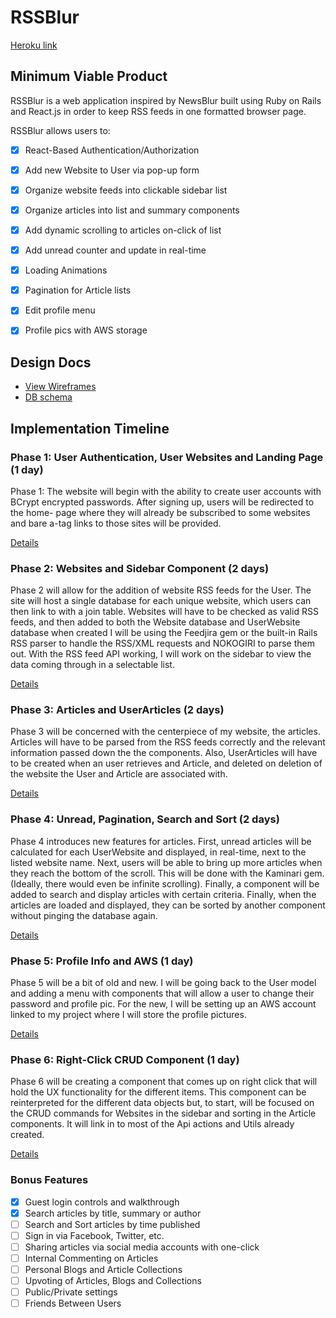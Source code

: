 # RSSBlur

[Heroku link][heroku]

[heroku]: http://rssblur.herokuapp.com

## Minimum Viable Product

RSSBlur is a web application inspired by NewsBlur built using Ruby on Rails
and React.js in order to keep RSS feeds in one formatted browser page.

RSSBlur allows users to:

<!-- This is a Markdown checklist. Use it to keep track of your progress! -->

- [x] React-Based Authentication/Authorization
- [x] Add new Website to User via pop-up form
- [x] Organize website feeds into clickable sidebar list
- [x] Organize articles into list and summary components
- [x] Add dynamic scrolling to articles on-click of list
- [x] Add unread counter and update in real-time
- [x] Loading Animations
- [x] Pagination for Article lists
- [x] Edit profile menu
- [x] Profile pics with AWS storage


## Design Docs
* [View Wireframes][view]
* [DB schema][schema]

[view]: ./docs/views.md
[schema]: ./docs/schema.md

## Implementation Timeline

### Phase 1: User Authentication, User Websites and Landing Page (1 day)

Phase 1: The website will begin with the ability to create user accounts with BCrypt
encrypted passwords. After signing up, users will be redirected to the home-
page where they will already be subscribed to some websites and bare a-tag links
to those sites will be provided.

[Details][phase-one]

### Phase 2: Websites and Sidebar Component (2 days)

Phase 2 will allow for the addition of website RSS feeds for the User. The
site will host a single database for each unique website, which users can then
link to with a join table. Websites will have to be checked as valid RSS feeds,
and then added to both the Website database and UserWebsite database when created
 I will be using the Feedjira gem or the built-in Rails RSS parser to handle the
 RSS/XML requests and NOKOGIRI to parse them out. With the RSS feed API working,
I will work on the sidebar to view the data coming through in a selectable list.

[Details][phase-two]

### Phase 3: Articles and UserArticles (2 days)

Phase 3 will be concerned with the centerpiece of my website, the articles.
Articles will have to be parsed from the RSS feeds correctly and the relevant information
passed down the the components. Also, UserArticles will have to be created when
an user retrieves and Article, and deleted on deletion of the website the User
and Article are associated with.

[Details][phase-three]

### Phase 4: Unread, Pagination, Search and Sort (2 days)

Phase 4 introduces new features for articles. First, unread articles will be calculated for each UserWebsite and displayed, in real-time, next to the listed website name. Next, users will be able to bring up more articles when they reach the bottom of the scroll. This will be done with the Kaminari gem. (Ideally, there would even be infinite scrolling). Finally, a component will be added to search and display articles with certain criteria. Finally, when the articles are loaded and displayed, they can be sorted by another component without pinging the database again.

[Details][phase-four]


### Phase 5: Profile Info and AWS (1 day)

Phase 5 will be a bit of old and new. I will be going back to the User model and adding a menu with components that will allow a user to change their password and profile pic. For the new, I will be setting up an AWS account linked to my project where I will store the profile pictures.

[Details][phase-five]

### Phase 6: Right-Click CRUD Component (1 day)

Phase 6 will be creating a component that comes up on right click that will hold the UX functionality for the different items. This component can be reinterpreted for the different data objects but, to start, will be focused on the CRUD commands for Websites in the sidebar and sorting in the Article components. It will link in to most of the Api actions and Utils already created.

[Details][phase-six]


### Bonus Features
- [x] Guest login controls and walkthrough
- [x] Search articles by title, summary or author
- [ ] Search and Sort articles by time published
- [ ] Sign in via Facebook, Twitter, etc.
- [ ] Sharing articles via social media accounts with one-click
- [ ] Internal Commenting on Articles
- [ ] Personal Blogs and Article Collections
- [ ] Upvoting of Articles, Blogs and Collections
- [ ] Public/Private settings
- [ ] Friends Between Users

[phase-one]: ./docs/phases/phase1.md
[phase-two]: ./docs/phases/phase2.md
[phase-three]: ./docs/phases/phase3.md
[phase-four]: ./docs/phases/phase4.md
[phase-five]: ./docs/phases/phase5.md
[phase-six]: ./docs/phases/phase6.md
